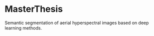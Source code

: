 # MasterThesis
Semantic segmentation of aerial hyperspectral images based on deep learning methods.
